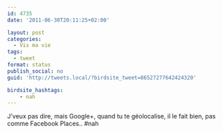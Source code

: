 ```yaml
---
id: 4735
date: '2011-06-30T20:11:25+02:00'

layout: post
categories:
  - Vis ma vie
tags:
  - tweet
format: status
publish_social: no
guid: 'http://tweets.local/?birdsite_tweet=86527277642424320'

birdsite_hashtags:
    - nah
---
```


J’veux pas dire, mais Google+, quand tu te géolocalise, il le fait bien, pas comme Facebook Places.. #nah
